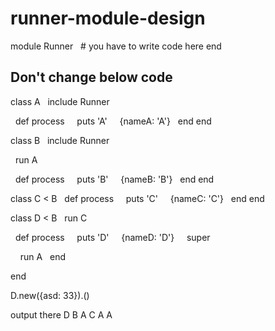 # runner-module-design

module Runner
  # you have to write code here
end

## Don't change below code
class A
  include Runner

  def process
    puts 'A'
    {nameA: 'A'}
  end
end

class B
  include Runner

  run A

  def process
    puts 'B'
    {nameB: 'B'}
  end
end

class C < B
  def process
    puts 'C'
    {nameC: 'C'}
  end
end

class D < B
  run C

  def process
    puts 'D'
    {nameD: 'D'}
    super

    run A
  end

end

D.new({asd: 33}).()

output there
 D
 B
 A
 C
 A
 A
